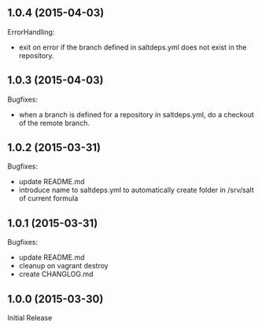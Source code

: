 ## 1.0.4 (2015-04-03)

ErrorHandling:

  - exit on error if the branch defined in saltdeps.yml does not exist in the repository.

## 1.0.3 (2015-04-03)

Bugfixes:

  - when a branch is defined for a repository in saltdeps.yml, do a checkout of the remote branch.

## 1.0.2 (2015-03-31)

Bugfixes:

  - update README.md
  - introduce name to saltdeps.yml to automatically create folder in /srv/salt of current formula

## 1.0.1 (2015-03-31)

Bugfixes:

  - update README.md
  - cleanup on vagrant destroy
  - create CHANGLOG.md

## 1.0.0 (2015-03-30)

Initial Release
